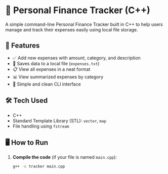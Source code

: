 # 💸 Personal Finance Tracker (C++)

A simple command-line Personal Finance Tracker built in C++ to help users manage and track their expenses easily using local file storage.

## 🚀 Features

- ✅ Add new expenses with amount, category, and description
- 📂 Saves data to a local file (`expenses.txt`)
- 📋 View all expenses in a neat format
- 📊 View summarized expenses by category
- 🧠 Simple and clean CLI interface

## 🛠️ Tech Used

- C++
- Standard Template Library (STL): `vector`, `map`
- File handling using `fstream`

## 🖥️ How to Run

1. **Compile the code** (if your file is named `main.cpp`):

   ```bash
   g++ -o tracker main.cpp
